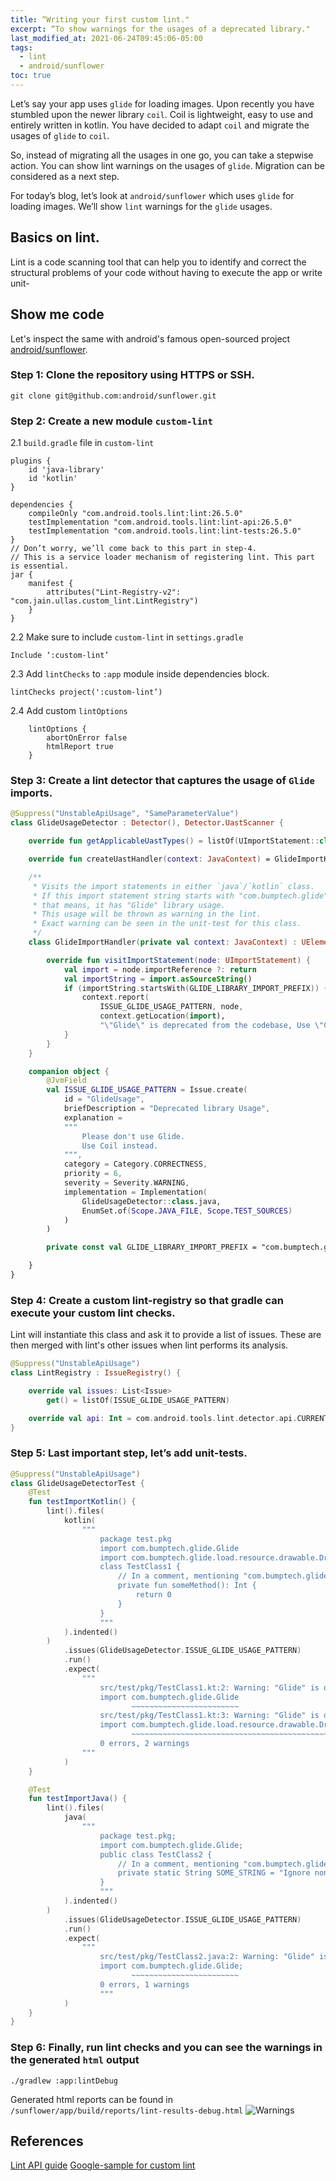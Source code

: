 ```yaml
---
title: “Writing your first custom lint."
excerpt: “To show warnings for the usages of a deprecated library."
last_modified_at: 2021-06-24T09:45:06-05:00
tags: 
  - lint
  - android/sunflower
toc: true
---
```


Let’s say your app uses `glide` for loading images. Upon recently you have stumbled upon the newer library `coil`.
Coil is lightweight, easy to use and entirely written in kotlin. You have decided to adapt `coil` and migrate the usages of `glide` to `coil`.

So, instead of migrating all the usages in one go, you can take a stepwise action. You can show lint warnings on the usages of `glide`. 
Migration can be considered as a next step.

For today’s blog, let’s look at `android/sunflower` which uses `glide` for loading images. We’ll show `lint` warnings for the `glide` usages.

## Basics on lint.

Lint is a code scanning tool that can help you to identify and correct the structural problems of your code without having to execute the app or write unit-

## Show me code

Let's inspect the same with android's famous open-sourced project [android/sunflower](https://github.com/android/sunflower).

### Step 1: Clone the repository using HTTPS or SSH.

```shell
git clone git@github.com:android/sunflower.git
```

### Step 2: Create a new module `custom-lint` 

2.1 `build.gradle` file in `custom-lint`

```shell
plugins {
    id 'java-library'
    id 'kotlin'
}

dependencies {
    compileOnly "com.android.tools.lint:lint:26.5.0"
    testImplementation "com.android.tools.lint:lint-api:26.5.0"
    testImplementation "com.android.tools.lint:lint-tests:26.5.0"
}
// Don’t worry, we’ll come back to this part in step-4.
// This is a service loader mechanism of registering lint. This part is essential.
jar {
    manifest {
        attributes("Lint-Registry-v2": "com.jain.ullas.custom_lint.LintRegistry")
    }
}
```
2.2 Make sure to include `custom-lint` in `settings.gradle`

```shell
Include ‘:custom-lint’
```

2.3 Add `lintChecks` to `:app` module inside dependencies block.

```shell
lintChecks project(':custom-lint’)
```

2.4 Add custom `lintOptions`

```shell
    lintOptions {
        abortOnError false
        htmlReport true
    }
```


### Step 3: Create a lint detector that captures the usage of `Glide` imports.

```kotlin
@Suppress("UnstableApiUsage", "SameParameterValue")
class GlideUsageDetector : Detector(), Detector.UastScanner {

    override fun getApplicableUastTypes() = listOf(UImportStatement::class.java)

    override fun createUastHandler(context: JavaContext) = GlideImportHandler(context)

    /**
     * Visits the import statements in either `java`/`kotlin` class.
     * If this import statement string starts with "com.bumptech.glide",
     * that means, it has "Glide" library usage.
     * This usage will be thrown as warning in the lint.
     * Exact warning can be seen in the unit-test for this class.
     */
    class GlideImportHandler(private val context: JavaContext) : UElementHandler() {

        override fun visitImportStatement(node: UImportStatement) {
            val import = node.importReference ?: return
            val importString = import.asSourceString()
            if (importString.startsWith(GLIDE_LIBRARY_IMPORT_PREFIX)) {
                context.report(
                    ISSUE_GLIDE_USAGE_PATTERN, node,
                    context.getLocation(import),
                    "\"Glide\" is deprecated from the codebase, Use \"Coil\" instead")
            }
        }
    }

    companion object {
        @JvmField
        val ISSUE_GLIDE_USAGE_PATTERN = Issue.create(
            id = "GlideUsage",
            briefDescription = "Deprecated library Usage",
            explanation =
            """
                Please don't use Glide. 
                Use Coil instead.
            """,
            category = Category.CORRECTNESS,
            priority = 6,
            severity = Severity.WARNING,
            implementation = Implementation(
                GlideUsageDetector::class.java,
                EnumSet.of(Scope.JAVA_FILE, Scope.TEST_SOURCES)
            )
        )

        private const val GLIDE_LIBRARY_IMPORT_PREFIX = "com.bumptech.glide"

    }
}
```

### Step 4: Create a custom lint-registry so that gradle can execute your custom lint checks.

Lint will instantiate this class and ask it to provide a list of issues. These are then merged with lint's other issues when lint performs its analysis.

```kotlin
@Suppress("UnstableApiUsage")
class LintRegistry : IssueRegistry() {

    override val issues: List<Issue>
        get() = listOf(ISSUE_GLIDE_USAGE_PATTERN)

    override val api: Int = com.android.tools.lint.detector.api.CURRENT_API
}
```

### Step 5: Last important step, let’s add unit-tests.

```kotlin
@Suppress("UnstableApiUsage")
class GlideUsageDetectorTest {
    @Test
    fun testImportKotlin() {
        lint().files(
            kotlin(
                """
                    package test.pkg
                    import com.bumptech.glide.Glide
                    import com.bumptech.glide.load.resource.drawable.DrawableTransitionOptions
                    class TestClass1 {
                        // In a comment, mentioning "com.bumptech.glide" has no effect
                        private fun someMethod(): Int {
                            return 0
                        }
                    }
                    """
            ).indented()
        )
            .issues(GlideUsageDetector.ISSUE_GLIDE_USAGE_PATTERN)
            .run()
            .expect(
                """
                    src/test/pkg/TestClass1.kt:2: Warning: "Glide" is deprecated from the codebase, Use "Coil" instead [GlideUsage]
                    import com.bumptech.glide.Glide
                           ~~~~~~~~~~~~~~~~~~~~~~~~
                    src/test/pkg/TestClass1.kt:3: Warning: "Glide" is deprecated from the codebase, Use "Coil" instead [GlideUsage]
                    import com.bumptech.glide.load.resource.drawable.DrawableTransitionOptions
                           ~~~~~~~~~~~~~~~~~~~~~~~~~~~~~~~~~~~~~~~~~~~~~~~~~~~~~~~~~~~~~~~~~~~
                    0 errors, 2 warnings
                """
            )
    }

    @Test
    fun testImportJava() {
        lint().files(
            java(
                """
                    package test.pkg;
                    import com.bumptech.glide.Glide;
                    public class TestClass2 {
                        // In a comment, mentioning "com.bumptech.glide" has no effect
                        private static String SOME_STRING = "Ignore non-word usages: com.bumptech.glide";
                    }
                    """
            ).indented()
        )
            .issues(GlideUsageDetector.ISSUE_GLIDE_USAGE_PATTERN)
            .run()
            .expect(
                """
                    src/test/pkg/TestClass2.java:2: Warning: "Glide" is deprecated from the codebase, Use "Coil" instead [GlideUsage]
                    import com.bumptech.glide.Glide;
                           ~~~~~~~~~~~~~~~~~~~~~~~~
                    0 errors, 1 warnings
                    """
            )
    }
}
```

### Step 6: Finally, run lint checks and you can see the warnings in the generated `html` output

```shell
./gradlew :app:lintDebug
```

Generated html reports can be found in `/sunflower/app/build/reports/lint-results-debug.html`
![Warnings](../post_assets/lint_warnings.png)

## References

[Lint API guide](https://googlesamples.github.io/android-custom-lint-rules/api-guide.html)
[Google-sample for custom lint](https://github.com/googlesamples/android-custom-lint-rules)

